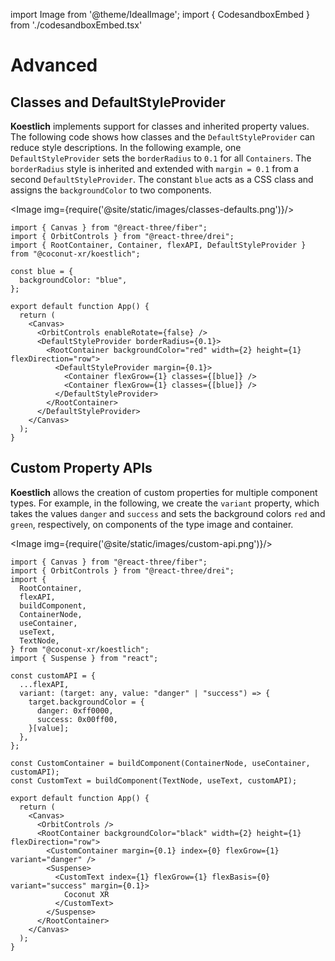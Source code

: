 import Image from '@theme/IdealImage';
import { CodesandboxEmbed } from './codesandboxEmbed.tsx'

# Advanced

## Classes and DefaultStyleProvider

**Koestlich** implements support for classes and inherited property values. The following code shows how classes and the `DefaultStyleProvider` can reduce style descriptions. In the following example, one `DefaultStyleProvider` sets the `borderRadius` to `0.1` for all `Containers`. The `borderRadius` style is inherited and extended with `margin = 0.1` from a second `DefaultStyleProvider`. The constant `blue` acts as a CSS class and assigns the `backgroundColor` to two components.

<CodesandboxEmbed path="koestlich-classes-defaults-85cdb6"/>

<Image img={require('@site/static/images/classes-defaults.png')}/>

```tsx
import { Canvas } from "@react-three/fiber";
import { OrbitControls } from "@react-three/drei";
import { RootContainer, Container, flexAPI, DefaultStyleProvider } from "@coconut-xr/koestlich";

const blue = {
  backgroundColor: "blue",
};

export default function App() {
  return (
    <Canvas>
      <OrbitControls enableRotate={false} />
      <DefaultStyleProvider borderRadius={0.1}>
        <RootContainer backgroundColor="red" width={2} height={1} flexDirection="row">
          <DefaultStyleProvider margin={0.1}>
            <Container flexGrow={1} classes={[blue]} />
            <Container flexGrow={1} classes={[blue]} />
          </DefaultStyleProvider>
        </RootContainer>
      </DefaultStyleProvider>
    </Canvas>
  );
}
```

## Custom Property APIs

**Koestlich** allows the creation of custom properties for multiple component types. For example, in the following, we create the `variant` property, which takes the values `danger` and `success` and sets the background colors `red` and `green`, respectively, on components of the type image and container.

<CodesandboxEmbed path="koestlich-custom-api-z77pr6"/>

<Image img={require('@site/static/images/custom-api.png')}/>

```tsx
import { Canvas } from "@react-three/fiber";
import { OrbitControls } from "@react-three/drei";
import {
  RootContainer,
  flexAPI,
  buildComponent,
  ContainerNode,
  useContainer,
  useText,
  TextNode,
} from "@coconut-xr/koestlich";
import { Suspense } from "react";

const customAPI = {
  ...flexAPI,
  variant: (target: any, value: "danger" | "success") => {
    target.backgroundColor = {
      danger: 0xff0000,
      success: 0x00ff00,
    }[value];
  },
};

const CustomContainer = buildComponent(ContainerNode, useContainer, customAPI);
const CustomText = buildComponent(TextNode, useText, customAPI);

export default function App() {
  return (
    <Canvas>
      <OrbitControls />
      <RootContainer backgroundColor="black" width={2} height={1} flexDirection="row">
        <CustomContainer margin={0.1} index={0} flexGrow={1} variant="danger" />
        <Suspense>
          <CustomText index={1} flexGrow={1} flexBasis={0} variant="success" margin={0.1}>
            Coconut XR
          </CustomText>
        </Suspense>
      </RootContainer>
    </Canvas>
  );
}
```
